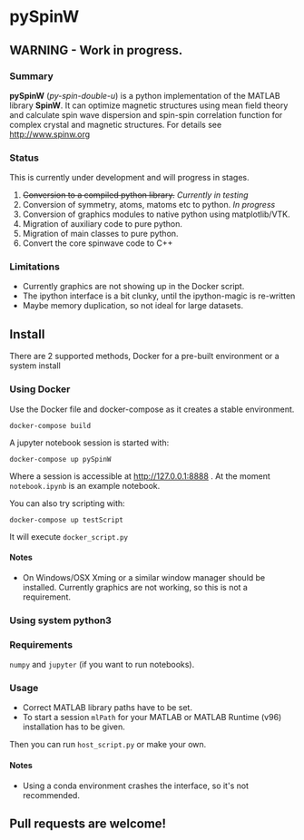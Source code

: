 # pySpinW

## WARNING - Work in progress.

### Summary

**pySpinW** (*py-spin-double-u*) is a python implementation of the MATLAB library **SpinW**. It can optimize magnetic structures using mean field theory and calculate spin wave dispersion and spin-spin correlation function for complex crystal and magnetic structures. For details see http://www.spinw.org

### Status

This is currently under development and will progress in stages. 
1) ~~Conversion to a compiled python library.~~ *Currently in testing*
2) Conversion of symmetry, atoms, matoms etc to python. *In progress*
3) Conversion of graphics modules to native python using matplotlib/VTK.
4) Migration of auxiliary code to pure python.
5) Migration of main classes to pure python.
6) Convert the core spinwave code to C++

### Limitations

- Currently graphics are not showing up in the Docker script.
- The ipython interface is a bit clunky, until the ipython-magic is re-written
- Maybe memory duplication, so not ideal for large datasets.


## Install

There are 2 supported methods, Docker for a pre-built environment or a system install

### Using Docker

Use the Docker file and docker-compose as it creates a stable environment. 

```
docker-compose build
```

A jupyter notebook session is started with:
```
docker-compose up pySpinW
```
Where a session is accessible at http://127.0.0.1:8888 . At the moment `notebook.ipynb` is an example notebook.

You can also try scripting with: 
```
docker-compose up testScript
```
It will execute `docker_script.py`

#### Notes

- On Windows/OSX Xming or a similar window manager should be installed. Currently graphics are not working, so this is not a requirement. 

### Using system python3

### Requirements 
`numpy` and `jupyter` (if you want to run notebooks). 

### Usage

- Correct MATLAB library paths have to be set.
- To start a session `mlPath` for your MATLAB or MATLAB Runtime (v96) installation has to be given.

Then you can run `host_script.py` or make your own.

#### Notes

- Using a conda environment crashes the interface, so it's not recommended.

## Pull requests are welcome!  
